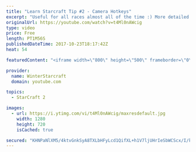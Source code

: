 ```yaml
---
title: "Learn Starcraft Tip #2 - Camera Hotkeys"
excerpt: "Useful for all races almost all of the time :) More detailed guides/tutorials under the learn to play starcraft playlist."
originalUrl: https://youtube.com/watch?v=t4Ml0nAWcig
type: video
price: Free
length: PT1M56S
publishedDateTime: 2017-10-23T18:17:42Z
heat: 54

featuredContent: "<iframe width=\"800\" height=\"500\" frameborder=\"0\" src=\"https://www.youtube.com/embed/t4Ml0nAWcig\" allow=\"accelerometer; autoplay; encrypted-media; gyroscope; picture-in-picture\" allowfullscreen></iframe>"

provider:
  name: WinterStarcraft
  domain: youtube.com

topics:
  - StarCraft 2

images:
  - url: https://i.ytimg.com/vi/t4Ml0nAWcig/maxresdefault.jpg
    width: 1280
    height: 720
    isCached: true

secured: "KHNPaNlXM5/4ktvGnkSyA8TXLbHFyLcd1QifXL+h1V7ljUHrIeSbWCScx/I/kqn+vTCRhGHdfxoTNKi92Odi8hFQ0hZc4IqyH9YUKFGn++FMgs9Ie6bRqcmkfjTc4pnPmib0TPIB0+mz04kk/tuyVQlgkNhFt1Kl6f3RO9yAB46ZMotN8NLBuN7HCBMW0ohWtzaijRD6TGdDt3AylShpF+tPQbzCN8NXXyo1IFw+IpvC/L3VbdNg/P96/W0BUQx0fnHF6ByuyGFUtSn8pmWiXwqPv4xlFPZ0ivVRqJnnQIKFnYxplFu2Mh4N4iyw5gt7Jz0eG5ask2kRA+BnDl8tEvPlxY+JAsf3JP3LzMfNycr52DzJ3ZZiv4lnT/+sX30bREwck+JgTTDThoQr2CIzZr6dfuDdpgZCK2dCPtvB01k=;VsQ/+mq9TvXwOlQBRs1xaw=="
---
```


